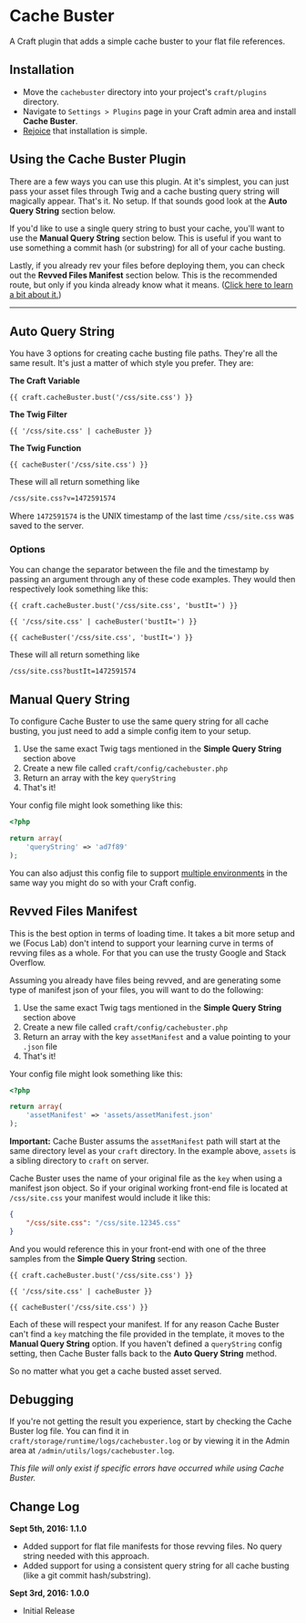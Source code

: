 # Cache Buster

A Craft plugin that adds a simple cache buster to your flat file references.


## Installation

- Move the `cachebuster` directory into your project's `craft/plugins` directory.
- Navigate to `Settings > Plugins` page in your Craft admin area and install **Cache Buster**.
- [Rejoice](https://www.youtube.com/watch?v=NmPhaG1ud38) that installation is simple.


## Using the Cache Buster Plugin

There are a few ways you can use this plugin. At it's simplest, you can just pass your asset files through Twig and a cache busting query string will magically appear. That's it. No setup. If that sounds good look at the **Auto Query String** section below.

If you'd like to use a single query string to bust your cache, you'll want to use the **Manual Query String** section below. This is useful if you want to use something a commit hash (or substring) for all of your cache busting.

Lastly, if you already rev your files before deploying them, you can check out the **Revved Files Manifest** section below. This is the recommended route, but only if you kinda already know what it means. ([Click here to learn a bit about it.](https://www.stevesouders.com/blog/2008/08/23/revving-filenames-dont-use-querystring/))

- - -

## Auto Query String

You have 3 options for creating cache busting file paths. They're all the same result. It's just a matter of which style you prefer. They are:

**The Craft Variable**

```twig
{{ craft.cacheBuster.bust('/css/site.css') }}
````

**The Twig Filter**

```twig
{{ '/css/site.css' | cacheBuster }}
```

**The Twig Function**

```twig
{{ cacheBuster('/css/site.css') }}
```

These will all return something like

```html
/css/site.css?v=1472591574
```

Where `1472591574` is the UNIX timestamp of the last time `/css/site.css` was saved to the server.

### Options

You can change the separator between the file and the timestamp by passing an argument through any of these code examples. They would then respectively look something like this:

```twig
{{ craft.cacheBuster.bust('/css/site.css', 'bustIt=') }}

{{ '/css/site.css' | cacheBuster('bustIt=') }}

{{ cacheBuster('/css/site.css', 'bustIt=') }}
```

These will all return something like

```html
/css/site.css?bustIt=1472591574
```

## Manual Query String

To configure Cache Buster to use the same query string for all cache busting, you just need to add a simple config item to your setup.

1. Use the same exact Twig tags mentioned in the **Simple Query String** section above
2. Create a new file called `craft/config/cachebuster.php`
2. Return an array with the key `queryString`
3. That's it!

Your config file might look something like this:

```php
<?php

return array(
	'queryString' => 'ad7f89'
);
```

You can also adjust this config file to support [multiple environments](https://craftcms.com/docs/multi-environment-configs) in the same way you might do so with your Craft config.


## Revved Files Manifest

This is the best option in terms of loading time. It takes a bit more setup and we (Focus Lab) don't intend to support your learning curve in terms of revving files as a whole. For that you can use the trusty Google and Stack Overflow.

Assuming you already have files being revved, and are generating some type of manifest json of your files, you will want to do the following:

1. Use the same exact Twig tags mentioned in the **Simple Query String** section above
2. Create a new file called `craft/config/cachebuster.php`
2. Return an array with the key `assetManifest` and a value pointing to your `.json` file
3. That's it!

Your config file might look something like this:

```php
<?php

return array(
	'assetManifest' => 'assets/assetManifest.json'
);
```

**Important:** Cache Buster assums the `assetManifest` path will start at the same directory level as your `craft` directory. In the example above, `assets` is a sibling directory to `craft` on server.

Cache Buster uses the name of your original file as the `key` when using a manifest json object. So if your original working front-end file is located at `/css/site.css` your manifest would include it like this:

```json
{
	"/css/site.css": "/css/site.12345.css"
}
```

And you would reference this in your front-end with one of the three samples from the **Simple Query String** section.

```twig
{{ craft.cacheBuster.bust('/css/site.css') }}

{{ '/css/site.css' | cacheBuster }}

{{ cacheBuster('/css/site.css') }}
```

Each of these will respect your manifest. If for any reason Cache Buster can't find a `key` matching the file provided in the template, it moves to the **Manual Query String** option. If you haven't defined a `queryString` config setting, then Cache Buster falls back to the **Auto Query String** method.

So no matter what you get a cache busted asset served.

## Debugging

If you're not getting the result you experience, start by checking the Cache Buster log file. You can find it in `craft/storage/runtime/logs/cachebuster.log` or by viewing it in the Admin area at `/admin/utils/logs/cachebuster.log`.

_This file will only exist if specific errors have occurred while using Cache Buster._

## Change Log

**Sept 5th, 2016: 1.1.0**

- Added support for flat file manifests for those revving files. No query string needed with this approach.
- Added support for using a consistent query string for all cache busting (like a git commit hash/substring).

**Sept 3rd, 2016: 1.0.0**

- Initial Release
